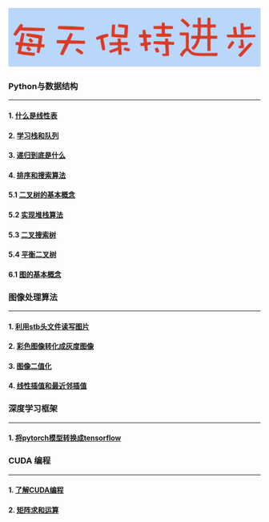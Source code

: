 ![image](./docs/daydayup.png)

### Python与数据结构
--------------------
#### 1. [什么是线性表](https://nbviewer.jupyter.org/github/YunYang1994/CodeFun/blob/master/000-data_structure/1.什么是线性表.ipynb)
#### 2. [学习栈和队列](https://github.com/YunYang1994/CodeFun/tree/master/002-image_basics#rgb2gray)
#### 3. [递归到底是什么](https://github.com/YunYang1994/CodeFun/tree/master/002-image_basics#thresh_binary)
#### 4. [排序和搜索算法](https://github.com/YunYang1994/CodeFun/tree/master/002-image_basics#bilinear_resize)
#### 5.1 [二叉树的基本概念](https://github.com/YunYang1994/CodeFun/tree/master/002-image_basics#bilinear_resize)
#### 5.2 [实现堆栈算法](https://github.com/YunYang1994/CodeFun/tree/master/002-image_basics#bilinear_resize)
#### 5.3 [二叉搜索树](https://github.com/YunYang1994/CodeFun/tree/master/002-image_basics#bilinear_resize)
#### 5.4 [平衡二叉树](https://github.com/YunYang1994/CodeFun/tree/master/002-image_basics#bilinear_resize)
#### 6.1 [图的基本概念](https://github.com/YunYang1994/CodeFun/tree/master/002-image_basics#bilinear_resize)

### 图像处理算法
--------------------
#### 1. [利用stb头文件读写图片](https://github.com/YunYang1994/CodeFun/tree/master/001-stb_image#stb_image)
#### 2. [彩色图像转化成灰度图像](https://github.com/YunYang1994/CodeFun/tree/master/002-image_basics#rgb2gray)
#### 3. [图像二值化](https://github.com/YunYang1994/CodeFun/tree/master/002-image_basics#thresh_binary)
#### 4. [线性插值和最近邻插值](https://github.com/YunYang1994/CodeFun/tree/master/002-image_basics#bilinear_resize)

### 深度学习框架
--------------------
#### 1. [将pytorch模型转换成tensorflow](https://github.com/YunYang1994/CodeFun/tree/master/003-pytorch2tf)

### CUDA 编程
--------------------
#### 1. [了解CUDA编程](https://github.com/YunYang1994/cuda-tutorial/blob/master/004-cuda_tutorial/chapter01)
#### 2. [矩阵求和运算](https://github.com/YunYang1994/cuda-tutorial/blob/master/004-cuda_tutorial/chapter02)
